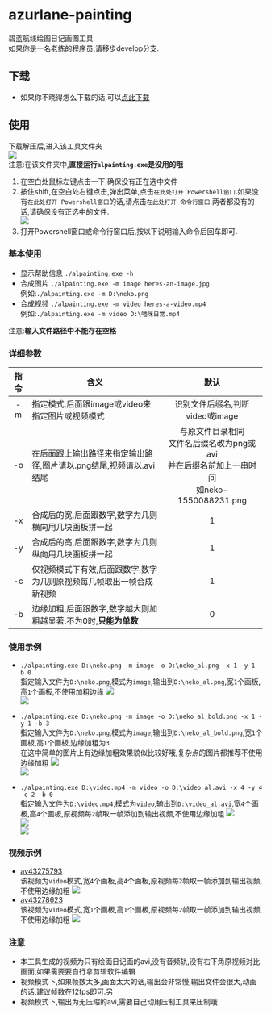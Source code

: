 # azurlane-painting
碧蓝航线绘图日记画图工具  
如果你是一名老练的程序员,请移步develop分支.

## 下载
- 如果你不晓得怎么下载的话,可以[点此下载](https://github.com/HHHHhgqcdxhg/azurlane-painting/archive/master.zip)
## 使用
下载解压后,进入该工具文件夹  
![](http://pmplttpn9.bkt.clouddn.com/picgo/QQ图片20190215150619.png)  
注意:在该文件夹中,**直接运行```alpainting.exe```是没用的哦**  
1. 在空白处鼠标左键点击一下,确保没有正在选中文件  
2. 按住shift,在空白处右键点击,弹出菜单,点击```在此处打开 Powershell窗口```.如果没有```在此处打开 Powershell窗口```的话,请点击```在此处打开 命令行窗口```.两者都没有的话,请确保没有正选中的文件.  
    ![](http://pmplttpn9.bkt.clouddn.com/picgo/QQ图片20190215150946.png)
3. 打开Powershell窗口或命令行窗口后,按以下说明输入命令后回车即可.
### 基本使用
- 显示帮助信息
    ```./alpainting.exe -h```
- 合成图片
    ```./alpainting.exe -m image heres-an-image.jpg```  
    例如:```./alpainting.exe -m D:\neko.png```
- 合成视频
    ```./alpainting.exe -m video heres-a-video.mp4```  
    例如:```./alpainting.exe -m video D:\喵咪日常.mp4```  

注意:**输入文件路径中不能存在空格**
### 详细参数
|指令|含义|默认|
|:---:|---|:---:|
|-m|指定模式,后面跟image或video来指定图片或视频模式|识别文件后缀名,判断video或image|
|-o|在后面跟上输出路径来指定输出路径,图片请以.png结尾,视频请以.avi结尾|与原文件目录相同<br>文件名后缀名改为png或avi<br>并在后缀名前加上一串时间<br>如neko-1550088231.png|
|-x|合成后的宽,后面跟数字,数字为几则横向用几块画板拼一起|1|
|-y|合成后的高,后面跟数字,数字为几则纵向用几块画板拼一起|1|
|-c|仅视频模式下有效,后面跟数字,数字为几则原视频每几帧取出一帧合成新视频|1|
|-b|边缘加粗,后面跟数字,数字越大则加粗越显著.不为0时,**只能为单数**|0
### 使用示例
- ```./alpainting.exe D:\neko.png -m image -o D:\neko_al.png -x 1 -y 1 -b 0```  
    指定输入文件为```D:\neko.png```,模式为```image```,输出到```D:\neko_al.png```,宽```1```个画板,高```1```个画板,不使用加粗边缘
    ![](http://pmplttpn9.bkt.clouddn.com/picgo/5J5O{]IO__SM$@YOMTCAAGM.png)  
    ![](http://pmplttpn9.bkt.clouddn.com/picgo/neko2.png)
- ```./alpainting.exe D:\neko.png -m image -o D:\neko_al_bold.png -x 1 -y 1 -b 3```  
    指定输入文件为```D:\neko.png```,模式为```image```,输出到```D:\neko_al_bold.png```,宽```1```个画板,高```1```个画板,边缘加粗为```3```  
    在这中简单的图片上有边缘加粗效果貌似比较好哦,复杂点的图片都推荐不使用边缘加粗
    ![](http://pmplttpn9.bkt.clouddn.com/picgo/boldneko0.jpg)  
    ![](http://pmplttpn9.bkt.clouddn.com/picgo/boldneko.jpg)

- ```./alpainting.exe D:\video.mp4 -m video -o D:\video_al.avi -x 4 -y 4 -c 2 -b 0```  
    指定输入文件为```D:\video.mp4```,模式为```video```,输出到```D:\video_al.avi```,宽```4```个画板,高```4```个画板,原视频每```2```帧取一帧添加到输出视频,不使用边缘加粗
    ![](http://pmplttpn9.bkt.clouddn.com/picgo/[2I]AK$AR4]6Z8FVMG52_25.png)  
    ![](http://pmplttpn9.bkt.clouddn.com/picgo/NG{MQR4ZT6$0N%VR8S][GRK.png)  
    ![](http://pmplttpn9.bkt.clouddn.com/picgo/CBWUL9`[TF0@B5FPLW6F6IO.png)  
### 视频示例
- [av43275793](https://www.bilibili.com/video/av43275793)  
    该视频为```video```模式,宽```4```个画板,高```4```个画板,原视频每```2```帧取一帧添加到输出视频,不使用边缘加粗
    ![](http://pmplttpn9.bkt.clouddn.com/picgo/7K3EIHFVJLXQZ_}J7C{`TDF.png)  
- [av43278623](https://www.bilibili.com/video/av43278623)  
    该视频为```video```模式,宽```1```个画板,高```1```个画板,原视频每```2```帧取一帧添加到输出视频,不使用边缘加粗
    ![](http://pmplttpn9.bkt.clouddn.com/picgo/QQ截图20190213130103.jpg)
### 注意  
- 本工具生成的视频为只有绘画日记画的avi,没有音频轨,没有右下角原视频对比画面,如果需要要自行拿剪辑软件编辑
- 视频模式下,如果帧数太多,画面太大的话,输出会非常慢,输出文件会很大,动画的话,建议帧数在12fps即可.另
- 视频模式下,输出为无压缩的avi,需要自己动用压制工具来压制哦